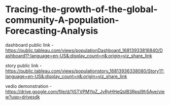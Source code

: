 # Tracing-the-growth-of-the-global-community-A-population-Forecasting-Analysis

dashboard public link - https://public.tableau.com/views/populationDashboard_16813933816840/Dashboard1?:language=en-US&:display_count=n&:origin=viz_share_link

story public link - https://public.tableau.com/views/populationstory_16813936338080/Story1?:language=en-US&:display_count=n&:origin=viz_share_link

vedio demonstration - https://drive.google.com/file/d/1jSTVPMYpZ_JvRyHHeQsIB3RpsI9h5Aye/view?usp=drivesdk

